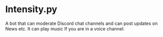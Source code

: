 # Intensity.py
A bot that can moderate Discord chat channels and can post updates on News etc. It can play music 
                           If you are in a voice channel.

